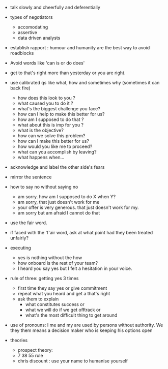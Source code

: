 
- talk slowly and cheerfully and deferentially
- types of negotiators
  - accomodating
  - assertive
  - data driven analysts
- establish rapport : humour and humanity are the best way to avoid roadblocks
- Avoid words like 'can is or do does'
- get to that's right more than yesterday or you are right.
- use calibrated qs like what, how and sometimes why (sometimes it can back fire)
  - how does this look to you ?
  - what caused you to do it ?
  - what's the biggest challenge you face?
  - how can I help to make this better for us?
  - how am I supposed to do that ?
  - what about this is imp for you ?
  - what is the objective?
  - how can we solve this problem?
  - how can I make this better for us?
  - how would you like me to proceed?
  - what can you accomplish by leaving?
  - what happens when...

- acknowledge and label the other side's fears
- mirror the sentence
- how to say no without saying no
  - am sorry. how am I supposed to do X when Y?
  - am sorry, that just doesn't work for me
  - your offer is very generous. that just doesn't work for my.
  - am sorry but am afraid I cannot do that
- use the fair word.
- if faced with the 'f'air word, ask at what point had they been treated unfairly?
- executing
  - yes is nothing without the how
  - how onboard is the rest of your team?
  - I heard you say yes but I felt a hesitation in your voice.
- rule of three: getting yes 3 times
  - first time they say yes or give commitment
  - repeat what you heard and get a that's right
  - ask them to explain 
    - what constitutes success or 
    - what we will do if we get offtrack or 
    - what's the most difficult thing to get around
- use of pronouns: I me and my are used by persons without authority. We they them means a decision maker who is keeping his options open
- theories
  - prospect theory: 
  - 7 38 55 rule
  - chris discount : use your name to humanise yourself

 

